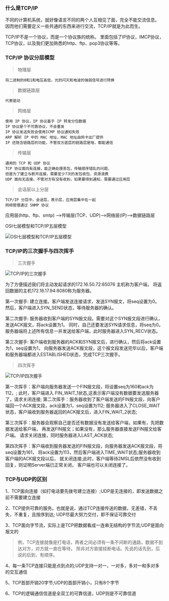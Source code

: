 ### 什么是TCP/IP

不同的计算机系统，就好像语言不同的两个人互相见了面，完全不能交流信息。
因而他们需要定义一些共通的东西来进行交流，TCP/IP就是为此而生。

TCP/IP不是一个协议，而是一个协议族的统称。
里面包括了IP协议，IMCP协议，TCP协议，以及我们更加熟悉的http、ftp、pop3协议等等。

### TCP/IP 协议分层模型

>物理层
    
    将二进制的0和1和电压高低，光的闪灭和电波的强弱信号进行转换

>数据链路层
    
    代表驱动

>网络层
    
    使用 IP 协议，IP 协议基于 IP 转发分包数据
    IP 协议是个不可靠协议，不会重发
    IP 协议发送失败会使用ICMP 协议通知失败
    ARP 解析 IP 中的 MAC 地址，MAC 地址由网卡出厂提供
    IP 还隐含链路层的功能，不管双方底层的链路层是啥，都能通信

>传输层

    通用的 TCP 和 UDP 协议
    TCP 协议面向有连接，能正确处理丢包，传输顺序错乱的问题，
    但是为了建立与断开连接，需要至少7次的发包收包，资源浪费
    UDP 面向无连接，不管对方有没有收到，如果要得到通知，需要通过应用层

>会话层以上分层

    TCP/IP 分层中，会话层，表示层，应用层集中在一起
    网络管理通过 SNMP 协议

应用层(http、ftp、smtp) -->传输层(TCP、UDP)-->网络层(IP)-->数据链路层

OSI七层模型和TCP/IP五层模型

<img src="../../img/osi七层模型和tcpip五层模型.jpg" title="OSI七层模型和TCP/IP五层模型"/> 

### TCP/IP的三次握手与四次挥手
>三次握手

<img src="../../img/tcpip三次握手.jpg" title="TCP/IP的三次握手"/>

为了方便描述我们将主动发起请求的172.16.50.72:65076 主机称为客户端，
将返回数据的主机172.16.17.94:8080称为服务器。

第一次握手: 建立连接。客户端发送连接请求，发送SYN报文，将seq设置为0。
           然后，客户端进入SYN_SEND状态，等待服务器的确认。

第二次握手: 服务器收到客户端的SYN报文段。需要对这个SYN报文段进行确认，发送ACK报文，将ack设置为1。
           同时，自己还要发送SYN请求信息，将seq为0。
           服务器端将上述所有信息一并发送给客户端，此时服务器进入SYN_RECV状态。

第三次握手: 客户端收到服务器的ACK和SYN报文后，进行确认，然后将ack设置为1，seq设置为1，
           向服务器发送ACK报文段，这个报文段发送完毕以后，客户端和服务器端都进入ESTABLISHED状态，完成TCP三次握手。

>四次挥手

<img src="../../img/tcpip四次握手.jpg" title="TCP/IP四次握手"/>

第一次挥手：客户端向服务器发送一个FIN报文段，将设置seq为160和ack为112，;
           此时，客户端进入 FIN_WAIT_1状态,这表示客户端没有数据要发送服务器了，请求关闭连接;
第二次挥手：服务器收到了客户端发送的FIN报文段，向客户端回一个ACK报文段，ack设置为1，seq设置为112;
           服务器进入了CLOSE_WAIT状态，客户端收到服务器返回的ACK报文后，进入FIN_WAIT_2状态;

第三次挥手：服务器会观察自己是否还有数据没有发送给客户端，如果有，先把数据发送给客户端，
           再发送FIN报文；如果没有，那么服务器直接发送FIN报文给客户端。
           请求关闭连接，同时服务器进入LAST_ACK状态;

第四次挥手：客户端收到服务器发送的FIN报文段，向服务器发送ACK报文段，将seq设置为161，
           将ack设置为113，然后客户端进入TIME_WAIT状态;服务器收到客户端的ACK报文段以后，
           就关闭连接;此时，客户端等待2MSL后依然没有收到回复，则证明Server端已正常关闭，
           客户端也可以关闭连接了。

### TCP与UDP的区别

1、TCP面向连接（如打电话要先拨号建立连接）;UDP是无连接的，即发送数据之前不需要建立连接

2、TCP提供可靠的服务。也就是说，通过TCP连接传送的数据，无差错，不丢失，不重复，且按序到达;
   UDP尽最大努力交付，即不保证可靠交付

3、TCP面向字节流，实际上是TCP把数据看成一连串无结构的字节流;UDP是面向报文的

>例，TCP连接就像是打电话，两者之间必须有一条不间断的通路，数据不到达对方，对方就一直在等待，
除非对方直接挂断电话。先说的话先到，后说的后到，有顺序。

4、每一条TCP连接只能是点到点的;UDP支持一对一，一对多，多对一和多对多的交互通信

5、TCP首部开销20字节;UDP的首部开销小，只有8个字节

6、TCP的逻辑通信信道是全双工的可靠信道，UDP则是不可靠信道

